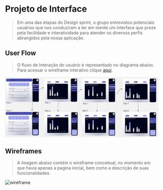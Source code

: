 
# Projeto de Interface

> Em uma das etapas do Design sprint, o grupo entrevistou potenciais usuários que
> nos conduziram a ter em mente um interface que preze pela facilidade e interatividade para
> atender os diversos perfis abrangidos pela nossa aplicação.

## User Flow

> O fluxo de Interação do usuário é representado no diagrama abaixo.
> Para acessar o wireframe interativo clique <a href="https://www.figma.com/proto/kEwo0XUwztCRyyTST92P4P/Pagina-Principal?node-id=1%3A2&starting-point-node-id=1%3A2" target="blank">aqui</a>.

![Exemplo de UserFlow](images/Screenshot_2.png)

## Wireframes

> A Imagem abaixo contém o wireframe conceitual, no momento em que havia apenas a pagina inicial, bem como a descrição de suas funcionalidades.

![wireframe](https://user-images.githubusercontent.com/52513984/135323831-979117ed-f3ad-4935-8057-31f0f71888ef.jpeg)

<!-- - [Ferramentas de Wireframes](https://rockcontent.com/blog/wireframes/)
 - [MarvelApp](https://marvelapp.com/developers/documentation/tutorials/) -->
